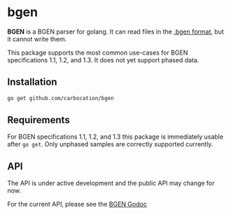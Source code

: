 # bgen

**BGEN** is a BGEN parser for golang. It can read files in the [.bgen format](http://www.well.ox.ac.uk/~gav/bgen_format/), but it cannot write them.

This package supports the most common use-cases for BGEN specifications 1.1, 1.2, and 1.3. It does not yet support phased data.

## Installation
```bash
go get github.com/carbocation/bgen
```

## Requirements
For BGEN specifications 1.1, 1.2, and 1.3 this package is immediately usable after `go get`. Only unphased samples are correctly supported currently.

## API
The API is under active development and the public API may change for now.

For the current API, please see the [BGEN Godoc](https://godoc.org/github.com/carbocation/bgen)
